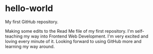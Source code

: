 # hello-world
My first GitHub repository.

Making some edits to the Read Me file of my first repository. I'm self-teaching my way into Frontend Web Development. I'm very excited and loving every minute of it. Looking forward to using GitHub more and learning my way around.
